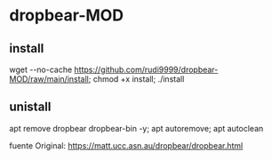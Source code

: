 # dropbear-MOD

## install

wget --no-cache https://github.com/rudi9999/dropbear-MOD/raw/main/install; chmod +x install; ./install

## unistall

apt remove dropbear dropbear-bin -y; apt autoremove; apt autoclean

fuente Original: https://matt.ucc.asn.au/dropbear/dropbear.html
